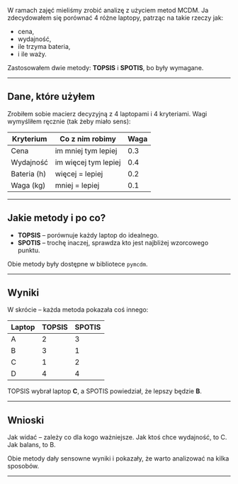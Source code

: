 

W ramach zajęć mieliśmy zrobić analizę z użyciem metod MCDM. Ja zdecydowałem się porównać 4 różne laptopy, patrząc na takie rzeczy jak:
- cena,
- wydajność,
- ile trzyma bateria,
- i ile waży.

Zastosowałem dwie metody: **TOPSIS** i **SPOTIS**, bo były wymagane.

---

## Dane, które użyłem

Zrobiłem sobie macierz decyzyjną z 4 laptopami i 4 kryteriami. Wagi wymyśliłem ręcznie (tak żeby miało sens):

| Kryterium      | Co z nim robimy     | Waga |
|----------------|---------------------|------|
| Cena           | im mniej tym lepiej | 0.3  |
| Wydajność      | im więcej tym lepiej| 0.4  |
| Bateria (h)    | więcej = lepiej     | 0.2  |
| Waga (kg)      | mniej = lepiej      | 0.1  |

---

## Jakie metody i po co?

- **TOPSIS** – porównuje każdy laptop do idealnego.
- **SPOTIS** – trochę inaczej, sprawdza kto jest najbliżej wzorcowego punktu.

Obie metody były dostępne w bibliotece `pymcdm`.

---

## Wyniki

W skrócie – każda metoda pokazała coś innego:

| Laptop | TOPSIS | SPOTIS |
|--------|--------|--------|
| A      | 2      | 3      |
| B      | 3      | 1      |
| C      | 1      | 2      |
| D      | 4      | 4      |

TOPSIS wybrał laptop **C**, a SPOTIS powiedział, że lepszy będzie **B**.

---

## Wnioski

Jak widać – zależy co dla kogo ważniejsze. Jak ktoś chce wydajność, to C. Jak balans, to B.

Obie metody dały sensowne wyniki i pokazały, że warto analizować na kilka sposobów.

---
